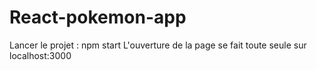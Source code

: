 # React-pokemon-app

Lancer le projet : npm start
L'ouverture de la page se fait toute seule sur localhost:3000